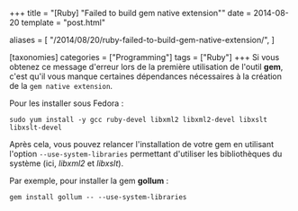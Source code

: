 +++
title = "[Ruby] \"Failed to build gem native extension\""
date = 2014-08-20
template = "post.html"

aliases = [
  "/2014/08/20/ruby-failed-to-build-gem-native-extension/",
]

[taxonomies]
categories = ["Programming"]
tags = ["Ruby"]
+++
Si vous obtenez ce message d'erreur lors de la première utilisation de l'outil
**gem**, c'est qu'il vous manque certaines dépendances nécessaires à la création
de la `gem native extension`.

Pour les installer sous Fedora :

```
sudo yum install -y gcc ruby-devel libxml2 libxml2-devel libxslt libxslt-devel
```

Après cela, vous pouvez relancer l'installation de votre gem en utilisant
l'option `--use-system-libraries` permettant d'utiliser les bibliothèques du
système (ici, *libxml2* et *libxslt*).

Par exemple, pour installer la gem **gollum** :

```
gem install gollum -- --use-system-libraries
```
